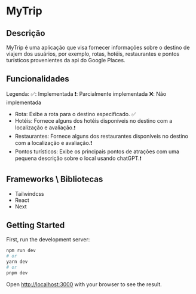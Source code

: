 # MyTrip

## Descrição

MyTrip é uma aplicação que visa fornecer informações sobre o destino de viajem dos usuários, por exemplo, rotas, hotéis, restaurantes e pontos turísticos provenientes da api do Google Places.

## Funcionalidades

Legenda: ✅: Implementada ❗: Parcialmente implementada ❌: Não implementada
- Rota: Exibe a rota para o destino especificado. ✅
- Hotéis: Fornece alguns dos hotéis disponíveis no destino com a localização e avaliação.❗
- Restaurantes: Fornece alguns dos restaurantes disponíveis no destino com a localização e avaliação.❗
- Pontos turísticos: Exibe os principais pontos de atrações com uma pequena descrição sobre o local usando chatGPT.❗

## Frameworks \ Bibliotecas

- Tailwindcss
- React
- Next

## Getting Started

First, run the development server:

```bash
npm run dev
# or
yarn dev
# or
pnpm dev
```

Open [http://localhost:3000](http://localhost:3000) with your browser to see the result.
